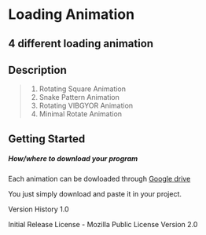 # Loading Animation
## 4 different loading animation

## Description
> 1. Rotating Square Animation
> 2. Snake Pattern Animation
> 3. Rotating VIBGYOR Animation
> 4. Minimal Rotate Animation

## Getting Started

##### How/where to download your program
Each animation can be dowloaded through [Google drive](https://drive.google.com/drive/folders/10f-H0WbHNsbBnDCycAxjMXLmBNkicWFt?usp=sharing)

You just simply download and paste it in your project.

Version History
1.0

Initial Release
License - Mozilla Public License Version 2.0
